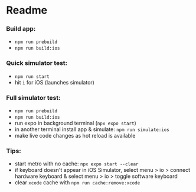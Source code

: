 # Readme

### Build app:  
- `npm run prebuild`  
- `npm run build:ios`

### Quick simulator test:
- `npm run start`  
- hit `i` for iOS  (launches simulator)

### Full simulator test:
- `npm run prebuild`  
- `npm run build:ios`  
- run expo in background terminal (`npx expo start`)  
- in another terminal install app & simulate: `npm run simulate:ios`  
- make live code changes as hot reload is available

### Tips:  
- start metro with no cache: `npx expo start --clear`
- if keyboard doesn't appear in iOS Simulator, select menu > io > connect hardware keyboard & select menu > io > toggle software keyboard
- clear `xcode` cache with `npm run cache:remove:xcode`
